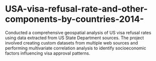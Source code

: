 # USA-visa-refusal-rate-and-other-components-by-countries-2014-
Conducted a comprehensive geospatial analysis of US visa refusal rates using data extracted from US State Department sources. The project involved creating custom datasets from multiple web sources and performing multivariate correlation analysis to identify socioeconomic factors influencing visa approval patterns.
